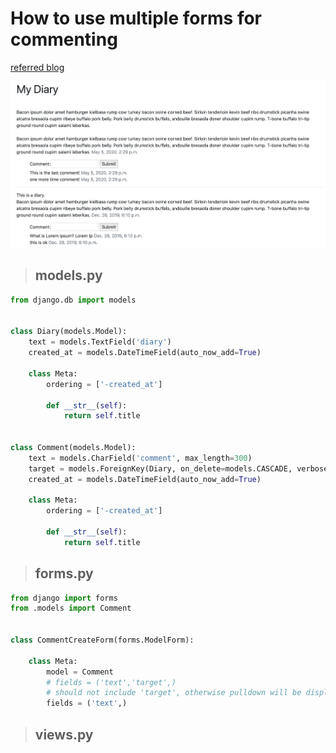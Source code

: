 # How to use multiple forms for commenting

[referred blog](https://narito.ninja/blog/detail/95/)

![1_how_it_looks](https://github.com/NoriKaneshige/Django_Multiple_Forms_For_Commenting/blob/master/1_how_it_looks.png)


> ## models.py
``` python
from django.db import models


class Diary(models.Model):
    text = models.TextField('diary')
    created_at = models.DateTimeField(auto_now_add=True)

    class Meta:
        ordering = ['-created_at']
  
        def __str__(self):
            return self.title


class Comment(models.Model):
    text = models.CharField('comment', max_length=300)
    target = models.ForeignKey(Diary, on_delete=models.CASCADE, verbose_name='related diary')
    created_at = models.DateTimeField(auto_now_add=True)

    class Meta:
        ordering = ['-created_at']
  
        def __str__(self):
            return self.title
```

> ## forms.py
``` python
from django import forms
from .models import Comment


class CommentCreateForm(forms.ModelForm):

    class Meta:
        model = Comment
        # fields = ('text','target',)
        # should not include 'target', otherwise pulldown will be displayed
        fields = ('text',)
```


> ## views.py
``` python


```
